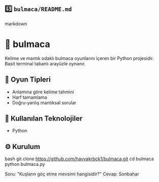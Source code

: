 


## 5️⃣ `bulmaca/README.md`

markdown
# 🧠 bulmaca

Kelime ve mantık odaklı bulmaca oyunlarını içeren bir Python projesidir. Basit terminal tabanlı arayüzle oynanır.

## 🧩 Oyun Tipleri
- Anlamına göre kelime tahmini
- Harf tamamlama
- Doğru-yanlış mantıksal sorular

## 🚀 Kullanılan Teknolojiler
- Python

## ⚙️ Kurulum

bash
git clone https://github.com/havvakrbck1/bulmaca.git
cd bulmaca
python bulmaca.py

Soru: "Kuşların göç etme mevsimi hangisidir?"
Cevap: Sonbahar
